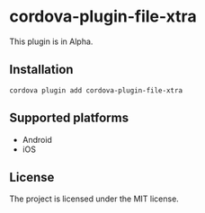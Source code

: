 # cordova-plugin-file-xtra

This plugin is in Alpha.

## Installation

```
cordova plugin add cordova-plugin-file-xtra
```

## Supported platforms

* Android
* iOS

## License

The project is licensed under the MIT license.
